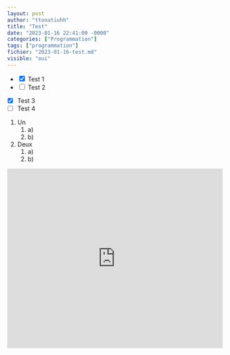 ```yaml
---
layout: post
author: "ttonatiuhh"
title: "Test"
date: "2023-01-16 22:41:00 -0000"
categories: ["Programmation"]
tags: ["programmation"]
fichier: "2023-01-16-test.md"
visible: "oui"
---
```


- <input type="checkbox" checked> Test 1
- <input type="checkbox"> Test 2
- [x] Test 3
- [ ] Test 4

1. Un
   1. a)
   2. b)
2. Deux
   1. a)
   2. b)
   


<iframe src="https://turbowarp.org/623457436/embed" width="499" height="416" allowtransparency="true" frameborder="0" scrolling="no" allowfullscreen></iframe>

